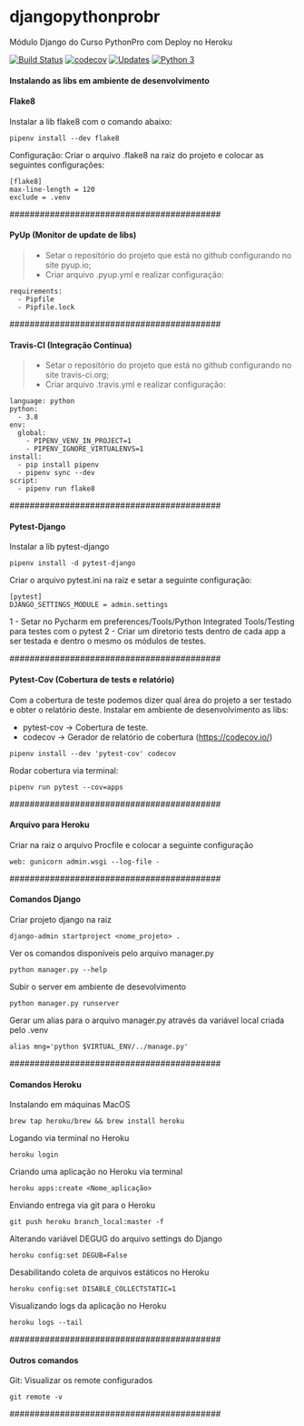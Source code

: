 # djangopythonprobr
Módulo Django do Curso PythonPro com Deploy no Heroku

[![Build Status](https://travis-ci.org/daciolima/djangopythonprobr.svg?branch=master)](https://travis-ci.org/daciolima/djangopythonprobr)
[![codecov](https://codecov.io/gh/daciolima/djangopythonprobr/branch/master/graph/badge.svg)](https://codecov.io/gh/daciolima/djangopythonprobr)
[![Updates](https://pyup.io/repos/github/daciolima/djangopythonprobr/shield.svg)](https://pyup.io/repos/github/daciolima/djangopythonprobr/)
[![Python 3](https://pyup.io/repos/github/daciolima/djangopythonprobr/python-3-shield.svg)](https://pyup.io/repos/github/daciolima/djangopythonprobr/)


#### Instalando as libs em ambiente de desenvolvimento

#### Flake8
Instalar a lib flake8 com o comando abaixo:
```console
pipenv install --dev flake8
```

Configuração: Criar o arquivo .flake8 na raiz do projeto e colocar as seguintes configurações:
```console
[flake8]
max-line-length = 120
exclude = .venv
```


##########################################


#### PyUp (Monitor de update de libs)
> - Setar o repositório do projeto que está no github configurando no site pyup.io;
> - Criar arquivo .pyup.yml e realizar configuração:

````console
requirements:
  - Pipfile
  - Pipfile.lock
````

##########################################


#### Travis-CI (Integração Contínua)
> - Setar o repositório  do projeto que está no github configurando no site travis-ci.org;
> - Criar arquivo .travis.yml e realizar configuração:
```console
language: python
python:
  - 3.8
env:
  global:
    - PIPENV_VENV_IN_PROJECT=1
    - PIPENV_IGNORE_VIRTUALENVS=1
install:
  - pip install pipenv
  - pipenv sync --dev
script:
  - pipenv run flake8
```


##########################################


#### Pytest-Django
Instalar a lib pytest-django
```console
pipenv install -d pytest-django
````
Criar o arquivo pytest.ini na raiz e setar a seguinte configuração:
```console
[pytest]
DJANGO_SETTINGS_MODULE = admin.settings
````

1 - Setar no Pycharm em preferences/Tools/Python Integrated Tools/Testing
para testes com o pytest
2 - Criar um diretorio tests dentro de cada app a ser testada e dentro o 
mesmo os módulos de testes.

##########################################

#### Pytest-Cov (Cobertura de tests e relatório)
Com a cobertura de teste podemos dizer qual área do 
projeto a ser testado e obter o relatório deste.
Instalar em ambiente de desenvolvimento as libs:
- pytest-cov -> Cobertura de teste.
- codecov -> Gerador de relatório de cobertura (https://codecov.io/)
```console
pipenv install --dev 'pytest-cov' codecov
```
Rodar cobertura via terminal:
```console
pipenv run pytest --cov=apps
```
##########################################

#### Arquivo para Heroku 
Criar na raiz o arquivo Procfile e colocar a seguinte configuração
```console
web: gunicorn admin.wsgi --log-file -
```

##########################################


#### Comandos Django
Criar projeto django na raiz
```console
django-admin startproject <nome_projeto> .
````

Ver os comandos disponíveis pelo arquivo manager.py
```console
python manager.py --help
````

Subir o server em ambiente de desevolvimento
```console
python manager.py runserver
````

Gerar um alias para o arquivo manager.py através da variável local
criada pelo .venv
```console
alias mng='python $VIRTUAL_ENV/../manage.py'
````

##########################################

#### Comandos Heroku
Instalando em máquinas MacOS
```console
brew tap heroku/brew && brew install heroku
````

Logando via terminal no Heroku
```console
heroku login
````

Criando uma aplicação no Heroku via terminal
```console
heroku apps:create <Nome_aplicação>
````

Enviando entrega via git para o Heroku
```console
git push heroku branch_local:master -f
````

Alterando variável DEGUG do arquivo settings do Django
```console
heroku config:set DEGUB=False
````

Desabilitando coleta de arquivos estáticos no Heroku
```console
heroku config:set DISABLE_COLLECTSTATIC=1
````

Visualizando logs da aplicação no Heroku
````console
heroku logs --tail 
````

##########################################

#### Outros comandos
Git: Visualizar os remote configurados
```console
git remote -v
````

##########################################